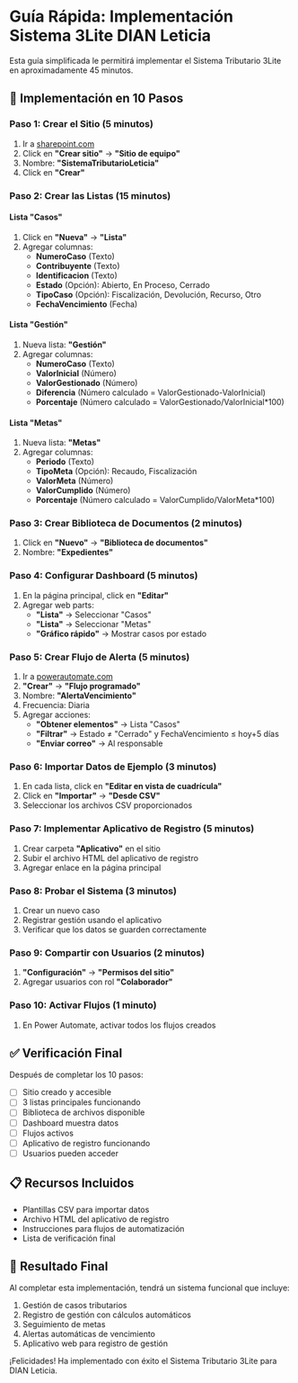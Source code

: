 # Guía Rápida: Implementación Sistema 3Lite DIAN Leticia

Esta guía simplificada le permitirá implementar el Sistema Tributario 3Lite en aproximadamente 45 minutos.

## 🚀 Implementación en 10 Pasos

### Paso 1: Crear el Sitio (5 minutos)
1. Ir a [sharepoint.com](https://sharepoint.com)
2. Click en **"Crear sitio"** → **"Sitio de equipo"**
3. Nombre: **"SistemaTributarioLeticia"**
4. Click en **"Crear"**

### Paso 2: Crear las Listas (15 minutos)

#### Lista "Casos"
1. Click en **"Nueva"** → **"Lista"**
2. Agregar columnas:
   - **NumeroCaso** (Texto)
   - **Contribuyente** (Texto)
   - **Identificacion** (Texto)
   - **Estado** (Opción): Abierto, En Proceso, Cerrado
   - **TipoCaso** (Opción): Fiscalización, Devolución, Recurso, Otro
   - **FechaVencimiento** (Fecha)

#### Lista "Gestión"
1. Nueva lista: **"Gestión"**
2. Agregar columnas:
   - **NumeroCaso** (Texto)
   - **ValorInicial** (Número)
   - **ValorGestionado** (Número)
   - **Diferencia** (Número calculado = ValorGestionado-ValorInicial)
   - **Porcentaje** (Número calculado = ValorGestionado/ValorInicial*100)

#### Lista "Metas"
1. Nueva lista: **"Metas"**
2. Agregar columnas:
   - **Periodo** (Texto)
   - **TipoMeta** (Opción): Recaudo, Fiscalización
   - **ValorMeta** (Número)
   - **ValorCumplido** (Número)
   - **Porcentaje** (Número calculado = ValorCumplido/ValorMeta*100)

### Paso 3: Crear Biblioteca de Documentos (2 minutos)
1. Click en **"Nuevo"** → **"Biblioteca de documentos"**
2. Nombre: **"Expedientes"**

### Paso 4: Configurar Dashboard (5 minutos)
1. En la página principal, click en **"Editar"**
2. Agregar web parts:
   - **"Lista"** → Seleccionar "Casos"
   - **"Lista"** → Seleccionar "Metas"
   - **"Gráfico rápido"** → Mostrar casos por estado

### Paso 5: Crear Flujo de Alerta (5 minutos)
1. Ir a [powerautomate.com](https://powerautomate.com)
2. **"Crear"** → **"Flujo programado"**
3. Nombre: **"AlertaVencimiento"**
4. Frecuencia: Diaria
5. Agregar acciones:
   - **"Obtener elementos"** → Lista "Casos"
   - **"Filtrar"** → Estado ≠ "Cerrado" y FechaVencimiento ≤ hoy+5 días
   - **"Enviar correo"** → Al responsable

### Paso 6: Importar Datos de Ejemplo (3 minutos)
1. En cada lista, click en **"Editar en vista de cuadrícula"**
2. Click en **"Importar"** → **"Desde CSV"**
3. Seleccionar los archivos CSV proporcionados

### Paso 7: Implementar Aplicativo de Registro (5 minutos)
1. Crear carpeta **"Aplicativo"** en el sitio
2. Subir el archivo HTML del aplicativo de registro
3. Agregar enlace en la página principal

### Paso 8: Probar el Sistema (3 minutos)
1. Crear un nuevo caso
2. Registrar gestión usando el aplicativo
3. Verificar que los datos se guarden correctamente

### Paso 9: Compartir con Usuarios (2 minutos)
1. **"Configuración"** → **"Permisos del sitio"**
2. Agregar usuarios con rol **"Colaborador"**

### Paso 10: Activar Flujos (1 minuto)
1. En Power Automate, activar todos los flujos creados

## ✅ Verificación Final

Después de completar los 10 pasos:

- [ ] Sitio creado y accesible
- [ ] 3 listas principales funcionando
- [ ] Biblioteca de archivos disponible
- [ ] Dashboard muestra datos
- [ ] Flujos activos
- [ ] Aplicativo de registro funcionando
- [ ] Usuarios pueden acceder

## 📋 Recursos Incluidos

- Plantillas CSV para importar datos
- Archivo HTML del aplicativo de registro
- Instrucciones para flujos de automatización
- Lista de verificación final

## 🎯 Resultado Final

Al completar esta implementación, tendrá un sistema funcional que incluye:

1. Gestión de casos tributarios
2. Registro de gestión con cálculos automáticos
3. Seguimiento de metas
4. Alertas automáticas de vencimiento
5. Aplicativo web para registro de gestión

¡Felicidades! Ha implementado con éxito el Sistema Tributario 3Lite para DIAN Leticia.